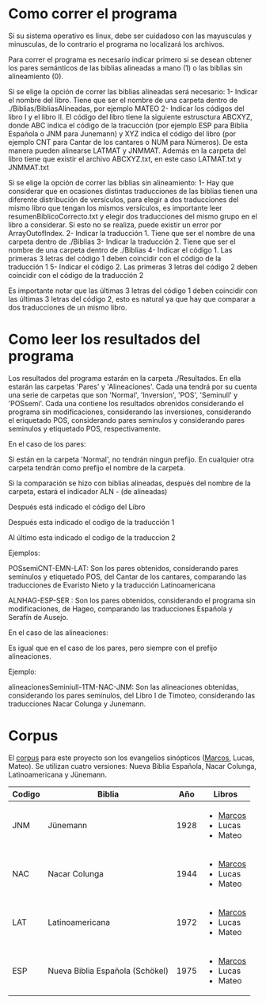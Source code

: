 # Como correr el programa

Si su sistema operativo es linux, debe ser cuidadoso con las mayusculas y minusculas, de lo contrario el programa no localizará los archivos.

Para correr el programa es necesario indicar primero si se desean obtener los pares semánticos de las biblias alineadas a mano (1) o las biblias sin alineamiento (0). 

Si se elige la opción de correr las biblias alineadas será necesario:
   1- Indicar el nombre del libro. Tiene que ser el nombre de una carpeta dentro de ./Biblias/BibliasAlineadas, por ejemplo MATEO
   2- Indicar los códigos del libro I y el libro II. El código del libro tiene la siguiente estrusctura ABCXYZ, donde ABC indica el código de la tracucción (por ejemplo ESP para Biblia Española o JNM para Junemann) y XYZ indica el código del libro (por ejemplo CNT para Cantar de los cantares o NUM para Números). De esta manera pueden alinearse LATMAT y JNMMAT. Además en la carpeta del libro tiene que existir el archivo ABCXYZ.txt, en este caso LATMAT.txt y JNMMAT.txt 

Si se elige la opción de correr las biblias sin alineamiento: 
   1- Hay que considerar que en ocasiones distintas traducciones de las biblias tienen una diferente distribución de versículos, para elegir a dos traducciones del mismo libro que tengan los mismos versículos, es importante leer resumenBíblicoCorrecto.txt y elegir dos traducciones del mismo grupo en el libro a considerar. Si esto no se realiza, puede existir un error por ArrayOutofIndex.
   2- Indicar la traducción 1. Tiene que ser el nombre de una carpeta dentro de ./Biblias
   3- Indicar la traducción 2. Tiene que ser el nombre de una carpeta dentro de ./Biblias
   4- Indicar el código 1. Las primeras 3 letras del código 1 deben coincidir con el código de la traducción 1
   5- Indicar el código 2. Las primeras 3 letras del código 2 deben coincidir con el código de la traducción 2
  
Es importante notar que las últimas 3 letras del código 1 deben coincidir con las últimas 3 letras del código 2, esto es natural ya que hay que comparar a dos traducciones de un mismo libro.


# Como leer los resultados del programa
Los resultados del programa estarán en la carpeta ./Resultados. En ella estarán las carpetas 'Pares' y 'Alineaciones'. Cada una tendrá por su cuenta una serie de carpetas que son 'Normal', 'Inversion', 'POS', 'Seminull' y 'POSsemi'. Cada una contiene los resultados obrenidos considerando el programa sin modificaciones, considerando las inversiones, considerando el eriquetado POS, considerando pares seminulos y considerando pares seminulos y etiquetado POS, respectivamente.

En el caso de los pares:

Si están en la carpeta 'Normal', no tendrán ningun prefijo. En cualquier otra carpeta tendrán como prefijo el nombre de la carpeta.

Si la comparación se hizo con biblias alineadas, después del nombre de la carpeta, estará el indicador ALN - (de alineadas)

Después está indicado el código del Libro

Después esta indicado el codigo de la traducción 1 

Al último esta indicado el codigo de la traduccion 2

Ejemplos: 

POSsemiCNT-EMN-LAT: Son los pares obtenidos, considerando pares seminulos y etiquetado POS, del Cantar de los cantares, comparando las traducciones de Evaristo Nieto y la traducción Latinoamericana

ALNHAG-ESP-SER : Son los pares obtenidos, considerando el programa sin modificaciones, de Hageo, comparando las traducciones Española y Serafín de Ausejo.

En el caso de las alineaciones:

Es igual que en el caso de los pares, pero siempre con el prefijo alineaciones.

Ejemplo:

alineacionesSeminiull-1TM-NAC-JNM: Son las alineaciones obtenidas, considerando los pares seminulos, del Libro I de Timoteo, considerando las traducciones Nacar Colunga y Junemann.

# Corpus

El [corpus](https://github.com/GIL-UNAM/SpanishParaphraseCorpora/tree/main/Biblias) para este proyecto son los evangelios sinópticos ([Marcos](https://github.com/GIL-UNAM/SpanishParaphraseCorpora/tree/main/Biblias/Marcos), Lucas, Mateo). Se utilizan cuatro versiones: Nueva Biblia Española, Nacar Colunga, Latinoamericana y Jünemann.

| Codigo | Biblia | Año | Libros |
| --- | --- | --- | --- |
| JNM | Jünemann | 1928 | <ul><li>[Marcos](https://github.com/GIL-UNAM/SpanishParaphraseCorpora/blob/main/Biblias/Marcos/JNMMAR.txt)</li> <li>Lucas</li> <li>Mateo</li></ul> |
| NAC | Nacar Colunga | 1944 |  <ul><li>[Marcos](https://github.com/GIL-UNAM/SpanishParaphraseCorpora/blob/main/Biblias/Marcos/NACMAR.txt)</li> <li>Lucas</li> <li>Mateo</li></ul>  |
| LAT | Latinoamericana | 1972 |  <ul><li>[Marcos](https://github.com/GIL-UNAM/SpanishParaphraseCorpora/blob/main/Biblias/Marcos/LATMAR.txt)</li> <li>Lucas</li> <li>Mateo</li></ul>  |
| ESP | Nueva Biblia Española (Schökel) | 1975 |  <ul><li>[Marcos](https://github.com/GIL-UNAM/SpanishParaphraseCorpora/blob/main/Biblias/Marcos/ESPMAR.txt)</li> <li>Lucas</li> <li>Mateo</li></ul>  |
